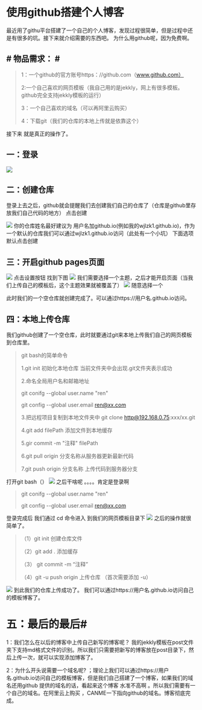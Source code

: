                              
#    使用github搭建个人博客  #


  最近用了githu平台搭建了一个自己的个人博客，发现过程很简单，但是过程中还是有很多的坑。接下来就介绍需要的东西吧。
  为什么用github呢，因为免费啊。


## #   物品需求： # ##
> 1：一个github的官方账号https：//github.com（www.github.com）
> 
> 2:一个自己喜欢的网页模板（我自己用的是jekkly，网上有很多模板。github完全支持jekkly模板的运行）
> 
> 3：一个自己喜欢的域名（可以再阿里云购买）
> 
> 4：下载git（我们的仓库的本地上传就是依靠这个）
> 

接下来 就是真正的操作了。
##  一：登录 ##


   ![](https://i.imgur.com/k7h9rzI.jpg)

##  二：创建仓库 ##
登录上去之后，github就会提醒我们去创建我们自己的仓库了（仓库是github里存放我们自己代码的地方） 点击创建

![](https://i.imgur.com/wuBCQIG.jpg)
你的仓库姓名最好建议为 用户名加github.io(例如我的wjlzk1.github.io)，作为一个默认的仓库我们可以通过wjlzk1.github.io访问（此处有一个小坑）
下面选项默认点击创建
##   三：开启github pages页面 ##
![](https://i.imgur.com/DY14Kg9.jpg)
点击设置按钮 找到下图 ![](https://i.imgur.com/qYWbzDU.jpg)
我们需要选择一个主题，之后才能开启页面（当我们上传自己的模板后，这个主题效果就被覆盖了）
![](https://i.imgur.com/6dF7VsQ.jpg)
随意选择一个

此时我们的一个空仓库就创建完成了。可以通过https://用户名.github.io访问。

##  四：本地上传仓库 ##
我们github创建了一个空仓库，此时就要通过git来本地上传我们自己的网页模板到仓库里。


>  git bash的简单命令
> 
> 1.git init 初始化本地仓库 当前文件夹中会出现.git文件夹表示成功
> 
> 2.命名全局用户名和邮箱地址
> 
>    git conifg --global user.name "ren"  
> 
>    git config --global user.email ren@xx.com
> 
> 3.把远程项目复制到本地文件夹中 git clone http@192.168.0.75:xxx/xx.git 
> 
> 4.git add filePath 添加文件到本地缓存
> 
> 5.gir commit -m "注释" filePath
> 
> 6.git pull origin 分支名称从服务器更新最新代码
> 
> 7.git push origin 分支名称  上传代码到服务器分支
> 

打开git bash（）
![](https://i.imgur.com/egYyNnt.jpg)
之后干啥呢 。。。。肯定是登录啊
>    git conifg --global user.name "ren"  
> 
>    git config --global user.email ren@xx.com
>    
登录完成后 我们通过 cd 命令进入 到我们的网页模板目录下
![](https://i.imgur.com/WGf6F75.jpg)
之后的操作就很简单了。


> （1）git init 创建仓库文件
> 
>  （2）git add . 添加缓存
>  
>  （3） git commit -m “注释”
>  
> （4）git -u push origin 上传仓库 （首次需要添加 -u）
> 
![](https://i.imgur.com/l90Bv7p.jpg)
 到此我们的仓库上传成功了。
我们可以通过https://用户名.github.io访问自己的模板博客了。
# 五：最后的最后#

1：我们怎么在以后的博客中上传自己新写的博客呢？
 我的jekkly模板在post文件夹下支持md格式文件的识别。所以我们只需要把新写的博客放在post目录下，然后上传一次，就可以实现添加博客了。

2：为什么开头说需要一个域名呢?
 ；理论上我们可以通过https://用户名.github.io访问自己的模板博客，但是我们自己搭建了一个博客，如果我们的域名还用github 提供的域名的话，看起来这个博客 水准不高啊 。所以我们需要有一个自己的域名。在阿里云上购买 ，CANME一下指向github的域名。博客彻底完成。